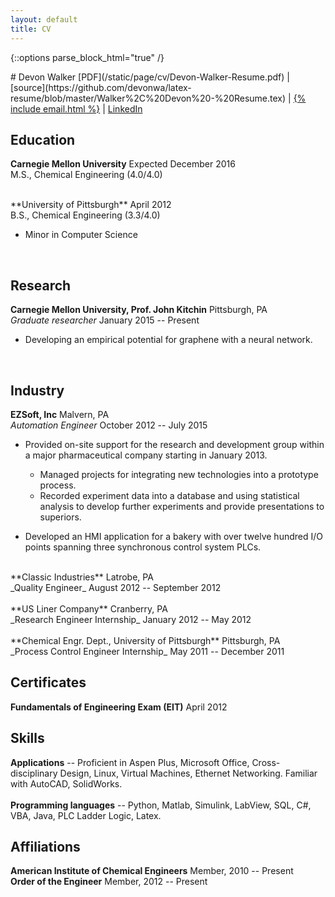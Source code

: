 ```yaml
---
layout: default
title: CV
---
```


{::options parse_block_html="true" /}
<div class="cv">

<div class="text-center">
# Devon Walker
[PDF](/static/page/cv/Devon-Walker-Resume.pdf)
&#124;
[source](https://github.com/devonwa/latex-resume/blob/master/Walker%2C%20Devon%20-%20Resume.tex)
&#124;
<a href="mailto:{% include email.html %}">{% include email.html %}</a>
&#124;
<a href="https://www.linkedin.com/in/devonwalker">LinkedIn</a>
<br />
</div>

## Education

**Carnegie Mellon University** <span class="pull-right">Expected December 2016</span><br />
M.S., Chemical Engineering (4.0/4.0)<br />

<br />
**University of Pittsburgh** <span class="pull-right">April 2012</span><br />
B.S., Chemical Engineering (3.3/4.0)<br />

* Minor in Computer Science
<br />

## Research

**Carnegie Mellon University, Prof. John Kitchin** <span class="pull-right">Pittsburgh, PA</span><br />
_Graduate researcher_ <span class="pull-right">January 2015 -- Present</span><br />

* Developing an empirical potential for graphene with a neural network.
<br />

## Industry

**EZSoft, Inc** <span class="pull-right">Malvern, PA</span><br />
_Automation Engineer_ <span class="pull-right">October 2012 -- July 2015</span><br />

* Provided on-site support for the research and development group within a major pharmaceutical company starting in January 2013.

  * Managed projects for integrating new technologies into a prototype process.
  * Recorded experiment data into a database and using statistical analysis to develop further experiments and provide presentations to superiors.

* Developed an HMI application for a bakery with over twelve hundred I/O points spanning three synchronous control system PLCs.

<br />
**Classic Industries** <span class="pull-right">Latrobe, PA</span><br />
_Quality Engineer_ <span class="pull-right">August 2012 -- September 2012</span><br />

<br />
**US Liner Company** <span class="pull-right">Cranberry, PA</span><br />
_Research Engineer Internship_ <span class="pull-right">January 2012 -- May 2012</span><br />

<br />
**Chemical Engr. Dept., University of Pittsburgh** <span class="pull-right">Pittsburgh, PA</span><br />
_Process Control Engineer Internship_ <span class="pull-right">May 2011 -- December 2011</span><br />


## Certificates

**Fundamentals of Engineering Exam (EIT)** <span class="pull-right">April 2012</span>

## Skills

**Applications** -- Proficient in Aspen Plus, Microsoft Office, Cross-disciplinary Design, Linux, Virtual Machines, Ethernet Networking. Familiar with AutoCAD, SolidWorks.
<br />
<br />
**Programming languages** -- Python, Matlab, Simulink, LabView, SQL, C\#, VBA, Java, PLC Ladder Logic, Latex.
<br />

## Affiliations

**American Institute of Chemical Engineers** <span class="pull-right">Member, 2010 -- Present</span>
<br />
**Order of the Engineer** <span class="pull-right">Member, 2012 -- Present</span>
<br />
</div>